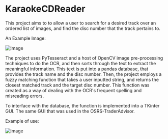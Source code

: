 # KaraokeCDReader

This project aims to to allow a user to search for a desired track over an ordered list of images, and find the disc number that the track pertains to.

An Example Image:

![image](https://github.com/lewisevans38/KaraokeCDReader/assets/143433180/57d25cdf-2da4-4f5e-80f0-25733af171ac)


The project uses PyTesseract and a host of OpenCV image pre-processing techniques to do the OCR, and then sorts through the text to extract the meaningful information. This text is put into a pandas database, that provides the track name and the disc number. Then, the project employs a fuzzy matching function that takes a user inputted string, and returns the closest matched track and the target disc number. This function was created as a way of dealing with the OCR's frequent spelling and misreading errors.

To interface with the database, the function is implemented into a TKinter GUI. The same GUI that was used in the OSRS-TraderAdvisor.

Example of use:

![image](https://github.com/lewisevans38/KaraokeCDReader/assets/143433180/ecc9ff59-fef9-465d-a7a9-7c054d02d02b)
